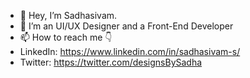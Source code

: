 - 👋 Hey, I’m Sadhasivam.
- 👀 I’m an UI/UX Designer and a Front-End Developer
- 📫 How to reach me 👇
- LinkedIn: https://www.linkedin.com/in/sadhasivam-s/
- Twitter: https://twitter.com/designsBySadha
<!---
starksiv/starksiv is a ✨ special ✨ repository because its `README.md` (this file) appears on your GitHub profile.
You can click the Preview link to take a look at your changes.
--->
